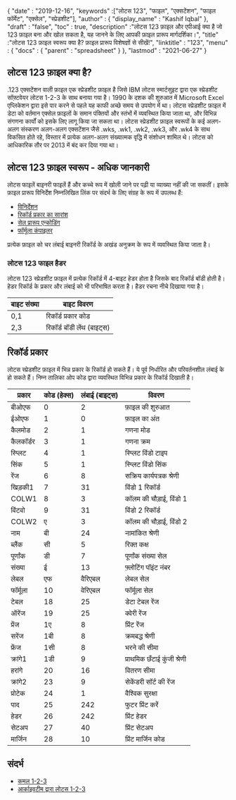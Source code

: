{
  "date" : "2019-12-16",
  "keywords" :["लोटस 123", "फाइल", "एक्सटेंशन", "फाइल फॉर्मेट", "एक्सेल", "स्प्रेडशीट"],
  "author" : {
    "display_name" : "Kashif Iqbal"
},
  "draft" : "false",
  "toc" : true,
  "description" :"लोटस 123 फ़ाइल और एपीआई क्या है जो 123 फ़ाइल बना और खोल सकता है, यह जानने के लिए आपकी फ़ाइल प्रारूप मार्गदर्शिका।",
  "title" :"लोटस 123 फ़ाइल स्वरूप क्या है? फ़ाइल प्रारूप विशेषज्ञों से सीखें!",
  "linktitle" : "123",
  "menu" : {
    "docs" : {
      "parent" : "spreadsheet"
}
},
  "lastmod" : "2021-06-27"
}

## लोटस 123 फ़ाइल क्या है?

.123 एक्सटेंशन वाली फ़ाइल एक स्प्रेडशीट फ़ाइल है जिसे IBM लोटस स्मार्टसुइट द्वारा एक स्प्रेडशीट सॉफ़्टवेयर लोटस 1-2-3 के साथ बनाया गया है। 1990 के दशक की शुरुआत में Microsoft Excel एप्लिकेशन द्वारा इसे पार करने से पहले यह काफी अच्छे समय से उपयोग में था। लोटस स्प्रेडशीट फ़ाइल में डेटा को वर्तमान एक्सेल फ़ाइलों के समान पंक्तियों और स्तंभों में व्यवस्थित किया जाता था, और विभिन्न संगणना कार्यों को इसके लिए लागू किया जा सकता था। लोटस स्प्रेडशीट फ़ाइल स्वरूपों के कई अलग-अलग संस्करण अलग-अलग एक्सटेंशन जैसे .wks, .wk1, .wk2, .wk3, और .wk4 के साथ विकसित होते रहे, विस्तार में प्रत्येक अलग-अलग संख्यात्मक वृद्धि में संशोधन शामिल थे। लोटस को आधिकारिक तौर पर 2013 में बंद कर दिया गया था।

## लोटस 123 फ़ाइल स्वरूप - अधिक जानकारी

लोटस फाइलें बाइनरी फाइलें हैं और कच्चे रूप में खोली जाने पर पढ़ी या व्याख्या नहीं की जा सकतीं। इसके फ़ाइल प्रारूप विनिर्देश निम्नलिखित लिंक पर संदर्भ के लिए संग्रह के रूप में उपलब्ध हैं:

* [विनिर्देशन](https://web.archive.org/web/20180129005324/http://www.schnarff.com/file-formats/lotus-1-2-3/WSFF1.TXT)
* [रिकॉर्ड प्रकार का सारांश](https://web.archive.org/web/20180130195323/http://www.schnarff.com/file-formats/lotus-1-2-3/WSFF2.TXT)
* [सेल प्रारूप एन्कोडिंग](https://web.archive.org/web/20180130195328/http://www.schnarff.com/file-formats/lotus-1-2-3/WSFF3.TXT)
* [फॉर्मूला कंपाइलर](https://web.archive.org/web/20180130195348/http://www.schnarff.com/file-formats/lotus-1-2-3/WSFF4.TXT)

प्रत्येक फ़ाइल को चर लंबाई बाइनरी रिकॉर्ड के अखंड अनुक्रम के रूप में व्यवस्थित किया जाता है।

### लोटस 123 फाइल हैडर

लोटस 123 स्प्रेडशीट फ़ाइल में प्रत्येक रिकॉर्ड में 4-बाइट हेडर होता है जिसके बाद रिकॉर्ड बॉडी होती है। हेडर रिकॉर्ड के प्रकार और लंबाई को भी परिभाषित करता है। हैडर रचना नीचे दिखाया गया है।

|बाइट संख्या|बाइट विवरण|
---|---|
|0,1|रिकॉर्ड प्रकार कोड|
|2,3|रिकॉर्ड बॉडी लेंथ (बाइट्स)|

## रिकॉर्ड प्रकार

लोटस स्प्रेडशीट फ़ाइल में भिन्न प्रकार के रिकॉर्ड हो सकते हैं। ये पूर्व निर्धारित और परिवर्तनशील लंबाई के हो सकते हैं। निम्न तालिका ओप कोड द्वारा व्यवस्थित विभिन्न प्रकार के रिकॉर्ड दिखाती है।

|प्रकार|कोड (हेक्स)|लंबाई (बाइट्स)|विवरण|
---|---|---|---|
|बीओएफ|0|2| फ़ाइल की शुरुआत |
|ईओएफ|1|0| फ़ाइल का अंत |
|कैलमोड |2|1| गणना मोड |
| कैलकॉर्डर |3|1| गणना क्रम |
|स्प्लिट |4|1| स्प्लिट विंडो टाइप |
|सिंक |5|1| स्प्लिट विंडो सिंक |
|रेंज |6|8| सक्रिय कार्यपत्रक श्रेणी |
|खिड़की1 |7|31| विंडो 1 रिकॉर्ड |
|COLW1 |8|3| कॉलम की चौड़ाई, विंडो 1 |
|विंटवो |9|31| विंडो 2 रिकॉर्ड
|COLW2 |ए|3| कॉलम की चौड़ाई, विंडो 2 |
| नाम |बी|24| नामांकित श्रेणी |
| ब्लैंक |सी|5| रिक्त कक्ष |
| पूर्णांक |डी|7| पूर्णांक संख्या सेल |
|संख्या |ई|13| फ़्लोटिंग पॉइंट नंबर |
|लेबल |एफ|वैरिएबल|लेबल सेल |
|फॉर्मूला |10| वेरिएबल | फॉर्मूला सेल |
|टेबल |18| 25| डेटा टेबल रेंज |
|ऑरेंज |19| 25| क्वेरी रेंज |
|प्रेंज |1ए| 8| प्रिंट रेंज |
|सरेंज |1बी| 8| क्रमबद्ध श्रेणी |
|फ्रेंज |1सी| 8| भरने की सीमा |
|क्रांगे1 |1डी| 9| प्राथमिक छँटाई कुंजी श्रेणी |
|हरांगे |20| 16| वितरण सीमा |
|क्रांगे2 |23| 9| सेकेंडरी सॉर्ट की रेंज |
|प्रोटेक |24| 1| वैश्विक सुरक्षा |
|पाद |25| 242| फुटर प्रिंट करें |
|हेडर |26| 242| प्रिंट हेडर |
|सेटअप |27| 40| प्रिंट सेटअप |
|मार्जिन |28| 10| प्रिंट मार्जिन कोड |

## संदर्भ

* [कमल 1-2-3](https://en.wikipedia.org/wiki/Lotus_1-2-3)
* [आर्काइवटीम द्वारा लोटस 1-2-3](http://justsolve.archiveteam.org/wiki/Lotus_1-2-3)

